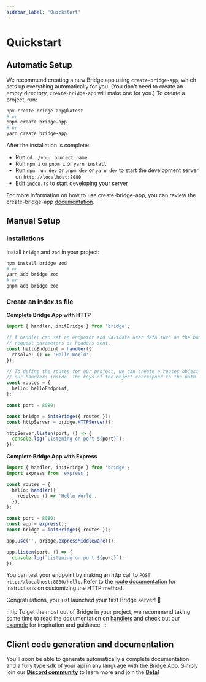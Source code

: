 ```yaml
---
sidebar_label: 'Quickstart'
---
```


# Quickstart

## Automatic Setup

We recommend creating a new Bridge app using `create-bridge-app`, which sets up everything automatically for you. (You don't need to create an empty directory, `create-bridge-app` will make one for you.) To create a project, run:

```bash title='terminal'
npx create-bridge-app@latest
# or
pnpm create bridge-app
# or
yarn create bridge-app
```

After the installation is complete:

- Run `cd ./your_project_name`
- Run `npm i` or `pnpm i` or `yarn install`
- Run `npm run dev` or `pnpm dev` or `yarn dev` to start the development server on `http://localhost:8080`
- Edit `index.ts` to start developing your server

For more information on how to use create-bridge-app, you can review the create-bridge-app [documentation](https://www.npmjs.com/package/create-bridge-app).

## Manual Setup

### Installations

Install `bridge` and `zod` in your project:

```bash title='terminal'
npm install bridge zod
# or
yarn add bridge zod
# or
pnpm add bridge zod
```

### Create an index.ts file

**Complete Bridge App with HTTP**

```ts twoslash title='server.ts' showLineNumbers
import { handler, initBridge } from 'bridge';

// A handler can set an endpoint and validate user data such as the body, files,
// request parameters or headers sent.
const helloEndpoint = handler({
  resolve: () => 'Hello World',
});

// To define the routes for our project, we can create a routes object and place
// our handlers inside. The keys of the object correspond to the path.
const routes = {
  hello: helloEndpoint,
};

const port = 8080;

const bridge = initBridge({ routes });
const httpServer = bridge.HTTPServer();

httpServer.listen(port, () => {
  console.log(`Listening on port ${port}`);
});
```

**Complete Bridge App with Express**

```ts twoslash title='server.ts' showLineNumbers
import { handler, initBridge } from 'bridge';
import express from 'express';

const routes = {
  hello: handler({
    resolve: () => 'Hello World',
  }),
};

const port = 8080;
const app = express();
const bridge = initBridge({ routes });

app.use('', bridge.expressMiddleware());

app.listen(port, () => {
  console.log(`Listening on port ${port}`);
});
```


You can test your endpoint by making an http call to `POST http://localhost:8080/hello`. Refer to the [route documentation](bridge/routes.md) for instructions on customizing the HTTP method.

Congratulations, you just launched your first Bridge server! 🥳

:::tip
To get the most out of Bridge in your project, we recommend taking some time to read the documentation on [handlers](bridge/handler) and check out our [example](examples/example) for inspiration and guidance.
:::

## Client code generation and documentation

You'll soon be able to generate automatically a complete documentation and a fully type sdk of your api in any language with the Bridge App. Simply join our **[Discord community](https://discord.gg/yxjrwm7Bfr)** to learn more and join the **[Beta](https://discord.gg/yxjrwm7Bfr)**!
